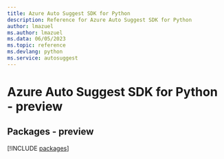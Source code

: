 ```yaml
---
title: Azure Auto Suggest SDK for Python
description: Reference for Azure Auto Suggest SDK for Python
author: lmazuel
ms.author: lmazuel
ms.data: 06/05/2023
ms.topic: reference
ms.devlang: python
ms.service: autosuggest
---
```

# Azure Auto Suggest SDK for Python - preview
## Packages - preview
[!INCLUDE [packages](auto-suggest-index.md)]
